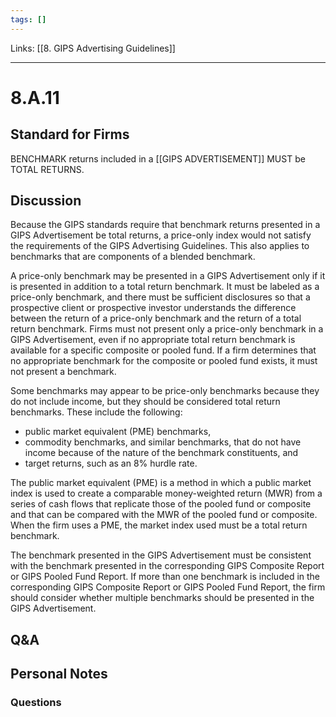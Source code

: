 ```yaml
---
tags: []
---
```

Links: [[8. GIPS Advertising Guidelines]]
___
# 8.A.11
## Standard for Firms
BENCHMARK returns included in a [[GIPS ADVERTISEMENT]] MUST be TOTAL RETURNS.
## Discussion
Because the GIPS standards require that benchmark returns presented in a GIPS Advertisement be total returns, a price-only index would not satisfy the requirements of the GIPS Advertising Guidelines. This also applies to benchmarks that are components of a blended benchmark.

A price-only benchmark may be presented in a GIPS Advertisement only if it is presented in addition to a total return benchmark. It must be labeled as a price-only benchmark, and there must be sufficient disclosures so that a prospective client or prospective investor understands the difference between the return of a price-only benchmark and the return of a total return benchmark. Firms must not present only a price-only benchmark in a GIPS Advertisement, even if no appropriate total return benchmark is available for a specific composite or pooled fund. If a firm determines that no appropriate benchmark for the composite or pooled fund exists, it must not present a benchmark.

Some benchmarks may appear to be price-only benchmarks because they do not include income, but they should be considered total return benchmarks. These include the following:

- public market equivalent (PME) benchmarks,
- commodity benchmarks, and similar benchmarks, that do not have income because of the nature of the benchmark constituents, and
- target returns, such as an 8% hurdle rate.

The public market equivalent (PME) is a method in which a public market index is used to create a comparable money-weighted return (MWR) from a series of cash flows that replicate those of the pooled fund or composite and that can be compared with the MWR of the pooled fund or composite. When the firm uses a PME, the market index used must be a total return benchmark.

The benchmark presented in the GIPS Advertisement must be consistent with the benchmark presented in the corresponding GIPS Composite Report or GIPS Pooled Fund Report. If more than one benchmark is included in the corresponding GIPS Composite Report or GIPS Pooled Fund Report, the firm should consider whether multiple benchmarks should be presented in the GIPS Advertisement.
## Q&A

## Personal Notes

### Questions